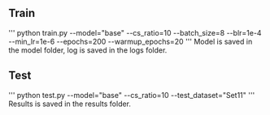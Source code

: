
## Train
'''
python train.py --model="base" --cs_ratio=10 --batch_size=8 --blr=1e-4 --min_lr=1e-6 --epochs=200 --warmup_epochs=20 
'''
Model is saved in the model folder, log is saved in the logs folder.

## Test
'''
python test.py --model="base" --cs_ratio=10 --test_dataset="Set11"
'''
Results is saved in the results folder.
